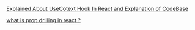 [Explained About UseCotext Hook In React and Explanation of CodeBase](https://chatgpt.com/share/677aa18a-3b64-8011-8fed-dec7939a2fb5)

[what is prop drilling in react ?](https://chatgpt.com/share/677aa19a-b3a8-8011-b8a5-d36ff6134421)